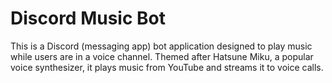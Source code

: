 # Discord Music Bot

This is a Discord (messaging app) bot application designed to play music while users are in a voice channel. Themed after Hatsune Miku, a popular voice synthesizer, it plays music from YouTube and streams it to voice calls.

